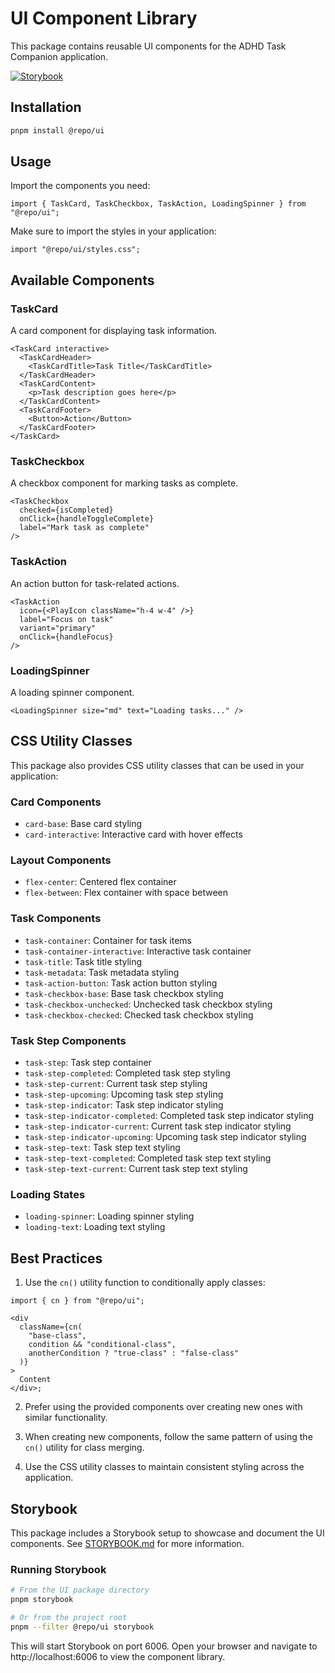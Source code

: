 # UI Component Library

This package contains reusable UI components for the ADHD Task Companion application.

[![Storybook](https://img.shields.io/badge/Storybook-FF4785?style=for-the-badge&logo=storybook&logoColor=white)](./STORYBOOK.md)

## Installation

```bash
pnpm install @repo/ui
```

## Usage

Import the components you need:

```tsx
import { TaskCard, TaskCheckbox, TaskAction, LoadingSpinner } from "@repo/ui";
```

Make sure to import the styles in your application:

```tsx
import "@repo/ui/styles.css";
```

## Available Components

### TaskCard

A card component for displaying task information.

```tsx
<TaskCard interactive>
  <TaskCardHeader>
    <TaskCardTitle>Task Title</TaskCardTitle>
  </TaskCardHeader>
  <TaskCardContent>
    <p>Task description goes here</p>
  </TaskCardContent>
  <TaskCardFooter>
    <Button>Action</Button>
  </TaskCardFooter>
</TaskCard>
```

### TaskCheckbox

A checkbox component for marking tasks as complete.

```tsx
<TaskCheckbox
  checked={isCompleted}
  onClick={handleToggleComplete}
  label="Mark task as complete"
/>
```

### TaskAction

An action button for task-related actions.

```tsx
<TaskAction
  icon={<PlayIcon className="h-4 w-4" />}
  label="Focus on task"
  variant="primary"
  onClick={handleFocus}
/>
```

### LoadingSpinner

A loading spinner component.

```tsx
<LoadingSpinner size="md" text="Loading tasks..." />
```

## CSS Utility Classes

This package also provides CSS utility classes that can be used in your application:

### Card Components

- `card-base`: Base card styling
- `card-interactive`: Interactive card with hover effects

### Layout Components

- `flex-center`: Centered flex container
- `flex-between`: Flex container with space between

### Task Components

- `task-container`: Container for task items
- `task-container-interactive`: Interactive task container
- `task-title`: Task title styling
- `task-metadata`: Task metadata styling
- `task-action-button`: Task action button styling
- `task-checkbox-base`: Base task checkbox styling
- `task-checkbox-unchecked`: Unchecked task checkbox styling
- `task-checkbox-checked`: Checked task checkbox styling

### Task Step Components

- `task-step`: Task step container
- `task-step-completed`: Completed task step styling
- `task-step-current`: Current task step styling
- `task-step-upcoming`: Upcoming task step styling
- `task-step-indicator`: Task step indicator styling
- `task-step-indicator-completed`: Completed task step indicator styling
- `task-step-indicator-current`: Current task step indicator styling
- `task-step-indicator-upcoming`: Upcoming task step indicator styling
- `task-step-text`: Task step text styling
- `task-step-text-completed`: Completed task step text styling
- `task-step-text-current`: Current task step text styling

### Loading States

- `loading-spinner`: Loading spinner styling
- `loading-text`: Loading text styling

## Best Practices

1. Use the `cn()` utility function to conditionally apply classes:

```tsx
import { cn } from "@repo/ui";

<div
  className={cn(
    "base-class",
    condition && "conditional-class",
    anotherCondition ? "true-class" : "false-class"
  )}
>
  Content
</div>;
```

2. Prefer using the provided components over creating new ones with similar functionality.

3. When creating new components, follow the same pattern of using the `cn()` utility for class merging.

4. Use the CSS utility classes to maintain consistent styling across the application.

## Storybook

This package includes a Storybook setup to showcase and document the UI components. See [STORYBOOK.md](./STORYBOOK.md) for more information.

### Running Storybook

```bash
# From the UI package directory
pnpm storybook

# Or from the project root
pnpm --filter @repo/ui storybook
```

This will start Storybook on port 6006. Open your browser and navigate to http://localhost:6006 to view the component library.
